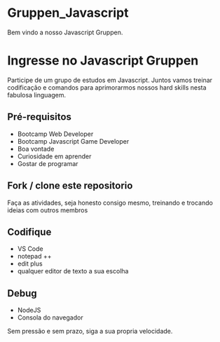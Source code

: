 # Gruppen_Javascript

Bem vindo a nosso Javascript Gruppen.

# Ingresse no Javascript Gruppen

Participe de um grupo de estudos em Javascript. Juntos vamos treinar codificação e comandos para aprimorarmos nossos hard skills nesta fabulosa linguagem.

## Pré-requisitos


- Bootcamp Web Developer
- Bootcamp Javascript Game Developer
- Boa vontade
- Curiosidade em aprender
- Gostar de programar

## Fork / clone este repositorio

Faça as atividades, seja honesto consigo mesmo, treinando e trocando ideias com outros membros

## Codifique

- VS Code
- notepad ++
- edit plus
- qualquer editor de texto a sua escolha

## Debug

- NodeJS
- Consola do navegador

Sem pressão e sem prazo, siga a sua propria velocidade.
